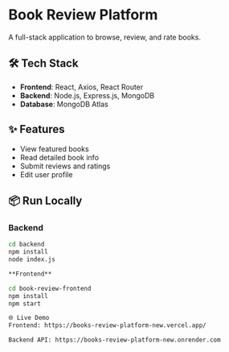 # Book Review Platform

A full-stack application to browse, review, and rate books.

## 🛠 Tech Stack

- **Frontend**: React, Axios, React Router
- **Backend**: Node.js, Express.js, MongoDB
- **Database**: MongoDB Atlas

## ✨ Features

- View featured books
- Read detailed book info
- Submit reviews and ratings
- Edit user profile

## 📦 Run Locally

### Backend

```bash
cd backend
npm install
node index.js

**Frontend**

cd book-review-frontend
npm install
npm start

🌐 Live Demo
Frontend: https://books-review-platform-new.vercel.app/

Backend API: https://books-review-platform-new.onrender.com
